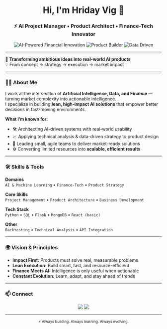 <!-- Profile README for hriday29 -->

<h1 align="center">Hi, I'm Hriday Vig 👋</h1>
<h3 align="center">⚡ AI Project Manager • Product Architect • Finance-Tech Innovator</h3>

<p align="center">
  <img src="https://img.shields.io/badge/AI--Powered%20Financial%20Innovation-0A0A0A?style=for-the-badge&logo=ai&logoColor=white" alt="AI-Powered Financial Innovation">
  <img src="https://img.shields.io/badge/Product%20Builder-003366?style=for-the-badge&logo=react&logoColor=white" alt="Product Builder">
  <img src="https://img.shields.io/badge/Data%20Driven-228B22?style=for-the-badge&logo=python&logoColor=white" alt="Data Driven">
</p>

---

🚀 **Transforming ambitious ideas into real-world AI products**  
💡 From concept → strategy → execution → market impact

---

### 👨‍💻 About Me

I work at the intersection of **Artificial Intelligence, Data, and Finance** — turning market complexity into actionable intelligence.  
I specialize in building **lean, high-impact AI solutions** that empower better decisions in fast-moving environments.

**What I’m known for:**
- 🛠 Architecting AI-driven systems with real-world usability  
- 📈 Applying technical analysis & data-driven strategy to product design  
- 🤝 Leading small, agile teams to deliver market-ready solutions  
- ⚙️ Converting limited resources into **scalable, efficient results**

---

### 🛠 Skills & Tools

**Domains**  
`AI & Machine Learning` • `Finance-Tech` • `Product Strategy`  

**Core Skills**  
`Project Management` • `Product Architecture` • `Business Development`  

**Tech Stack**  
`Python` • `SQL` • `Flask` • `MongoDB` • `React (basic)`  

**Other**  
`Backtesting` • `Technical Analysis` • `API Integration`

---

### 🌍 Vision & Principles

- **Impact First:** Products must solve real, measurable problems  
- **Lean Execution:** Build smart, fast, and resource-efficient  
- **Finance Meets AI:** Intelligence is only useful when actionable  
- **Constant Evolution:** Learn, adapt, and stay ahead of trends  

---

### 📫 Connect

<p align="center">
  <a href="https://www.linkedin.com/in/hridayvig"><img src="https://img.shields.io/badge/-LinkedIn-0A66C2?style=for-the-badge&logo=linkedin&logoColor=white"/></a>
  <a href="https://github.com/hriday29"><img src="https://img.shields.io/badge/-GitHub-181717?style=for-the-badge&logo=github&logoColor=white"/></a>
</p>

---

<p align="center">
  <sub>⚡ Always building. Always learning. Always evolving.</sub>
</p>

